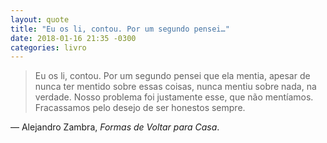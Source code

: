 ```yaml
---
layout: quote
title: "Eu os li, contou. Por um segundo pensei…"
date: 2018-01-16 21:35 -0300
categories: livro
---
```

>Eu os li, contou. Por um segundo pensei que ela mentia, apesar de nunca ter mentido sobre essas coisas, nunca mentiu sobre nada, na verdade. Nosso problema foi justamente esse, que não mentíamos. Fracassamos pelo desejo de ser honestos sempre.

— Alejandro Zambra, _Formas de Voltar para Casa_.
